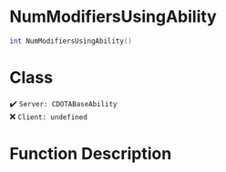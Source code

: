 # NumModifiersUsingAbility
```lua
int NumModifiersUsingAbility()
```
# Class
✔️ `Server: CDOTABaseAbility`  
❌ `Client: undefined`  

# Function Description

